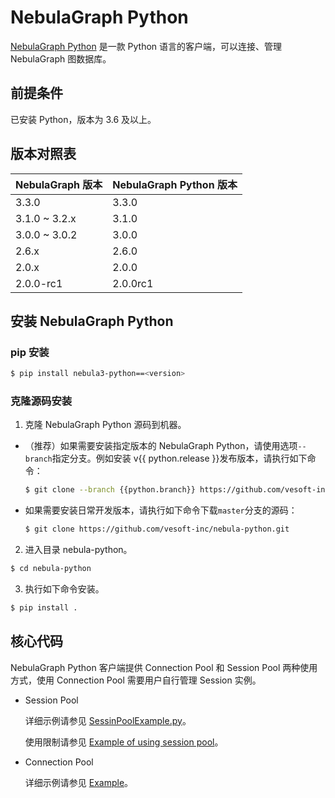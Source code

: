 # NebulaGraph Python

[NebulaGraph Python](https://github.com/vesoft-inc/nebula-python) 是一款 Python 语言的客户端，可以连接、管理 NebulaGraph 图数据库。

## 前提条件

已安装 Python，版本为 3.6 及以上。

## 版本对照表

|NebulaGraph 版本|NebulaGraph Python 版本|
|:---|:---|
|3.3.0|3.3.0|
|3.1.0 ~ 3.2.x|3.1.0|
|3.0.0 ~ 3.0.2|3.0.0|
|2.6.x|2.6.0|
|2.0.x|2.0.0|
|2.0.0-rc1|2.0.0rc1|

## 安装 NebulaGraph Python

### pip 安装

```bash
$ pip install nebula3-python==<version>
```

### 克隆源码安装

1. 克隆 NebulaGraph Python 源码到机器。

  - （推荐）如果需要安装指定版本的 NebulaGraph Python，请使用选项`--branch`指定分支。例如安装 v{{ python.release }}发布版本，请执行如下命令：

    ```bash
    $ git clone --branch {{python.branch}} https://github.com/vesoft-inc/nebula-python.git
    ```

  - 如果需要安装日常开发版本，请执行如下命令下载`master`分支的源码：

    ```bash
    $ git clone https://github.com/vesoft-inc/nebula-python.git
    ```

2. 进入目录 nebula-python。

  ```bash
  $ cd nebula-python
  ```

3. 执行如下命令安装。

  ```bash
  $ pip install .
  ```

## 核心代码


NebulaGraph Python 客户端提供 Connection Pool 和 Session Pool 两种使用方式，使用 Connection Pool 需要用户自行管理 Session 实例。

- Session Pool
  
  详细示例请参见 [SessinPoolExample.py](https://github.com/vesoft-inc/nebula-python/blob/{{python.branch}}/example/SessinPoolExample.py)。
  
  使用限制请参见 [Example of using session pool](https://github.com/vesoft-inc/nebula-python/blob/{{python.branch}}/README.md#example-of-using-session-pool)。
  
- Connection Pool

  详细示例请参见 [Example](https://github.com/vesoft-inc/nebula-python/tree/{{python.branch}}/example)。

